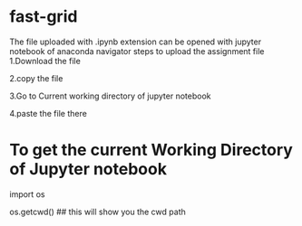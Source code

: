 # fast-grid

The file uploaded with .ipynb extension can be opened with jupyter notebook of anaconda navigator steps to upload the assignment file 
1.Download the file

2.copy the file

3.Go to Current working directory of jupyter notebook

4.paste the file there

# To get the current Working Directory of Jupyter notebook

import os

os.getcwd() ## this will show you the cwd path




